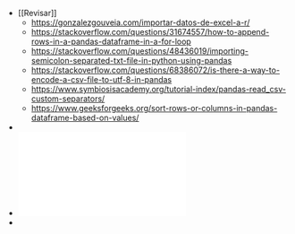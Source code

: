 - [[Revisar]]
	- https://gonzalezgouveia.com/importar-datos-de-excel-a-r/
	- https://stackoverflow.com/questions/31674557/how-to-append-rows-in-a-pandas-dataframe-in-a-for-loop
	- https://stackoverflow.com/questions/48436019/importing-semicolon-separated-txt-file-in-python-using-pandas
	- https://stackoverflow.com/questions/68386072/is-there-a-way-to-encode-a-csv-file-to-utf-8-in-pandas
	- https://www.symbiosisacademy.org/tutorial-index/pandas-read_csv-custom-separators/
	- https://www.geeksforgeeks.org/sort-rows-or-columns-in-pandas-dataframe-based-on-values/
-
- ![UDLA-EC-TEC-2018-06.pdf](../assets/UDLA-EC-TEC-2018-06_1641417048170_0.pdf)
-